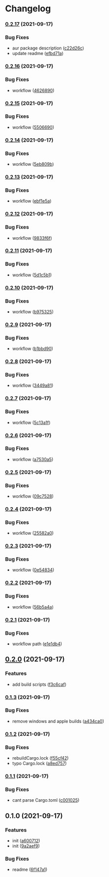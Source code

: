 # Changelog

### [0.2.17](https://www.github.com/joshmuente/nightwaveplaza-tui/compare/v0.2.16...v0.2.17) (2021-09-17)


### Bug Fixes

* aur package description ([c22d26c](https://www.github.com/joshmuente/nightwaveplaza-tui/commit/c22d26c5d11d551e0fb24463883728d66a927b60))
* update readme ([efbd71a](https://www.github.com/joshmuente/nightwaveplaza-tui/commit/efbd71a0c196b82bbb69e099459702f66252d025))

### [0.2.16](https://www.github.com/joshmuente/nightwaveplaza-tui/compare/v0.2.15...v0.2.16) (2021-09-17)


### Bug Fixes

* workflow ([4626890](https://www.github.com/joshmuente/nightwaveplaza-tui/commit/4626890c1dcc81a384551809de916541e7e9bb80))

### [0.2.15](https://www.github.com/joshmuente/nightwaveplaza-tui/compare/v0.2.14...v0.2.15) (2021-09-17)


### Bug Fixes

* workflow ([5506690](https://www.github.com/joshmuente/nightwaveplaza-tui/commit/5506690bb309bd08036fc176b55b41e3c6367be5))

### [0.2.14](https://www.github.com/joshmuente/nightwaveplaza-tui/compare/v0.2.13...v0.2.14) (2021-09-17)


### Bug Fixes

* workflow ([5eb809b](https://www.github.com/joshmuente/nightwaveplaza-tui/commit/5eb809b7345e17947aa54eb09176b21fb24cbee9))

### [0.2.13](https://www.github.com/joshmuente/nightwaveplaza-tui/compare/v0.2.12...v0.2.13) (2021-09-17)


### Bug Fixes

* workflow ([ebf1e5a](https://www.github.com/joshmuente/nightwaveplaza-tui/commit/ebf1e5afea66b18c1be620d04daeed4f7d41f4f9))

### [0.2.12](https://www.github.com/joshmuente/nightwaveplaza-tui/compare/v0.2.11...v0.2.12) (2021-09-17)


### Bug Fixes

* workflow ([9833f6f](https://www.github.com/joshmuente/nightwaveplaza-tui/commit/9833f6f2bc3ffd5113a089ba42ecc4787a82689c))

### [0.2.11](https://www.github.com/joshmuente/nightwaveplaza-tui/compare/v0.2.10...v0.2.11) (2021-09-17)


### Bug Fixes

* workflow ([5d1c5b1](https://www.github.com/joshmuente/nightwaveplaza-tui/commit/5d1c5b1c241961859b5320dc0fcd4b48119216a1))

### [0.2.10](https://www.github.com/joshmuente/nightwaveplaza-tui/compare/v0.2.9...v0.2.10) (2021-09-17)


### Bug Fixes

* workflow ([b975325](https://www.github.com/joshmuente/nightwaveplaza-tui/commit/b975325c141ce9c2f7a7b87f757226aa12a55903))

### [0.2.9](https://www.github.com/joshmuente/nightwaveplaza-tui/compare/v0.2.8...v0.2.9) (2021-09-17)


### Bug Fixes

* workflow ([b1bbd90](https://www.github.com/joshmuente/nightwaveplaza-tui/commit/b1bbd90d3c09be735f257e56f5899dd2612bfea8))

### [0.2.8](https://www.github.com/joshmuente/nightwaveplaza-tui/compare/v0.2.7...v0.2.8) (2021-09-17)


### Bug Fixes

* workflow ([3449a81](https://www.github.com/joshmuente/nightwaveplaza-tui/commit/3449a81be10a57b256f15888d62e6763964f0c3a))

### [0.2.7](https://www.github.com/joshmuente/nightwaveplaza-tui/compare/v0.2.6...v0.2.7) (2021-09-17)


### Bug Fixes

* workflow ([5c13a1f](https://www.github.com/joshmuente/nightwaveplaza-tui/commit/5c13a1f1a830291721fdb04a7a3db072850b524a))

### [0.2.6](https://www.github.com/joshmuente/nightwaveplaza-tui/compare/v0.2.5...v0.2.6) (2021-09-17)


### Bug Fixes

* workflow ([a7530a5](https://www.github.com/joshmuente/nightwaveplaza-tui/commit/a7530a5c4a8f8ff3a8284492100b4d49ebc9ffe4))

### [0.2.5](https://www.github.com/joshmuente/nightwaveplaza-tui/compare/v0.2.4...v0.2.5) (2021-09-17)


### Bug Fixes

* workflow ([09c7528](https://www.github.com/joshmuente/nightwaveplaza-tui/commit/09c75283077bf3bb3606b130ef017935fb378bfc))

### [0.2.4](https://www.github.com/joshmuente/nightwaveplaza-tui/compare/v0.2.3...v0.2.4) (2021-09-17)


### Bug Fixes

* workflow ([25582a0](https://www.github.com/joshmuente/nightwaveplaza-tui/commit/25582a09097f491325e7aefe3da87f6b822b044d))

### [0.2.3](https://www.github.com/joshmuente/nightwaveplaza-tui/compare/v0.2.2...v0.2.3) (2021-09-17)


### Bug Fixes

* workflow ([0e54834](https://www.github.com/joshmuente/nightwaveplaza-tui/commit/0e548341670b4abc9eaea5c1f3b4c6199f99d366))

### [0.2.2](https://www.github.com/joshmuente/nightwaveplaza-tui/compare/v0.2.1...v0.2.2) (2021-09-17)


### Bug Fixes

* workflow ([56b5a4a](https://www.github.com/joshmuente/nightwaveplaza-tui/commit/56b5a4a6e74cebbb26aed69fe3337d2ab1754e18))

### [0.2.1](https://www.github.com/joshmuente/nightwaveplaza-tui/compare/v0.2.0...v0.2.1) (2021-09-17)


### Bug Fixes

* workflow path ([e1e1db4](https://www.github.com/joshmuente/nightwaveplaza-tui/commit/e1e1db4bc3bb64c64212b9384e0167e19cf1af23))

## [0.2.0](https://www.github.com/joshmuente/nightwaveplaza-tui/compare/v0.1.3...v0.2.0) (2021-09-17)


### Features

* add build scripts ([f3c6caf](https://www.github.com/joshmuente/nightwaveplaza-tui/commit/f3c6caf735106308bf00ff2bbe4a4b4751f5b404))

### [0.1.3](https://www.github.com/joshmuente/nightwaveplaza-tui/compare/v0.1.2...v0.1.3) (2021-09-17)


### Bug Fixes

* remove windows and apple builds ([a434ca0](https://www.github.com/joshmuente/nightwaveplaza-tui/commit/a434ca0a824c08eeac97aaa1d603b26df7032763))

### [0.1.2](https://www.github.com/joshmuente/nightwaveplaza-tui/compare/v0.1.1...v0.1.2) (2021-09-17)


### Bug Fixes

* rebuildCargo.lock ([f55cf42](https://www.github.com/joshmuente/nightwaveplaza-tui/commit/f55cf422aa1fb66fc16331a735c866db10f6301b))
* typo Cargo.lock ([a8ed757](https://www.github.com/joshmuente/nightwaveplaza-tui/commit/a8ed7573fb2d0691af828bea1adb64034de8bc4c))

### [0.1.1](https://www.github.com/joshmuente/nightwaveplaza-tui/compare/v0.1.0...v0.1.1) (2021-09-17)


### Bug Fixes

* cant parse Cargo.toml ([c001025](https://www.github.com/joshmuente/nightwaveplaza-tui/commit/c0010254f866e3e454629c5efdcde4a84b486171))

## 0.1.0 (2021-09-17)


### Features

* init ([a600712](https://www.github.com/joshmuente/nightwaveplaza-tui/commit/a600712f54daa3e59cf2ba8e585ebfe3cc1c2727))
* init ([9a2aef9](https://www.github.com/joshmuente/nightwaveplaza-tui/commit/9a2aef9194b7dec7091c932f2cebe2e9a8d7935c))


### Bug Fixes

* readme ([6f147a1](https://www.github.com/joshmuente/nightwaveplaza-tui/commit/6f147a1e3f059c4f0b15282bc03f0087eb3efcf8))
